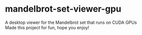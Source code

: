 # mandelbrot-set-viewer-gpu
A desktop viewer for the Mandelbrot set that runs on CUDA GPUs  
Made this project for fun, hope you enjoy!
